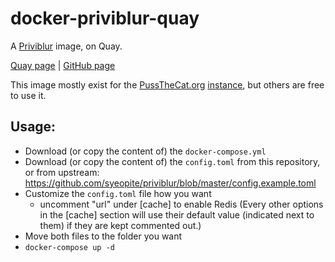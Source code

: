 # docker-priviblur-quay

A [Priviblur](https://github.com/syeopite/priviblur) image, on Quay.

[Quay page](https://quay.io/repository/pussthecatorg/priviblur) | [GitHub page](https://github.com/PussTheCat-org/docker-priviblur-quay)

This image mostly exist for the [PussTheCat.org](https://pussthecat.org/) [instance](https://priviblur.pussthecat.org/), but others are free to use it.

## Usage:

- Download (or copy the content of) the `docker-compose.yml` 
- Download (or copy the content of) the `config.toml` from this repository, or from upstream: https://github.com/syeopite/priviblur/blob/master/config.example.toml
- Customize the `config.toml` file how you want 
    - uncomment "url" under [cache] to enable Redis (Every other options in the [cache] section will use their default value (indicated next to them) if they are kept commented out.)
- Move both files to the folder you want
- `docker-compose up -d`
